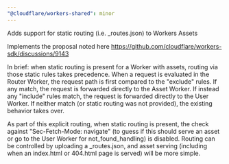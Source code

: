 ```yaml
---
"@cloudflare/workers-shared": minor
---
```


Adds support for static routing (i.e. \_routes.json) to Workers Assets

Implements the proposal noted here https://github.com/cloudflare/workers-sdk/discussions/9143

In brief: when static routing is present for a Worker with assets, routing via those static rules takes precedence. When a request is evaluated in the Router Worker, the request path is first compared to the "exclude" rules. If any match, the request is forwarded directly to the Asset Worker. If instead any "include" rules match, the request is forwarded directly to the User Worker. If neither match (or static routing was not provided), the existing behavior takes over.

As part of this explicit routing, when static routing is present, the check against "Sec-Fetch-Mode: navigate" (to guess if this should serve an asset or go to the User Worker for not_found_handling) is disabled. Routing can be controlled by uploading a \_routes.json, and asset serving (including when an index.html or 404.html page is served) will be more simple.
